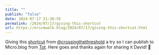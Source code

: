 ```yaml
---
title: ""
publish: "false"
date: 2024-07-17 21:36:55
permalink: /2024/07/17/giving-this-shortcut
url: https://ericmwalk.blog/2024/07/17/giving-this-shortcut.html
---
```


Giving this [shortcut](https://www.icloud.com/shortcuts/e6842d109c2d42d6b761f7f821993cc0)  from [@crossingthethreshold](https://micro.blog/crossingthethreshold) a try so I can publish to Micro.blog from [Tot](https://tot.rocks). Here goes and thanks again for sharing it David! 🥳